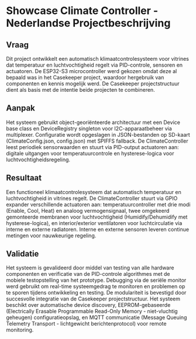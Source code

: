 # Showcase Climate Controller - Nederlandse Projectbeschrijving

## Vraag

Dit project ontwikkelt een automatisch klimaatcontrolesysteem voor vitrines dat temperatuur en luchtvochtigheid regelt via PID-controle, sensoren en actuatoren. De ESP32-S3 microcontroller werd gekozen omdat deze al bepaald was in het Casekeeper project, waardoor hergebruik van componenten en kennis mogelijk werd. De Casekeeper projectstructuur dient als basis met de intentie beide projecten te combineren.

## Aanpak

Het systeem gebruikt object-georiënteerde architectuur met een Device base class en DeviceRegistry singleton voor I2C-apparaatbeheer via multiplexer. Configuratie wordt opgeslagen in JSON-bestanden op SD-kaart (ClimateConfig.json, config.json) met SPIFFS fallback. De ClimateController leest periodiek sensorwaarden en stuurt via PID-output actuatoren aan: digitale uitgangen voor temperatuurcontrole en hysterese-logica voor luchtvochtigheidsregeling.

## Resultaat

Een functioneel klimaatcontrolesysteem dat automatisch temperatuur en luchtvochtigheid in vitrines regelt. De ClimateController stuurt via GPIO expander verschillende actuatoren aan: temperatuurcontroller met drie modi (Enable, Cool, Heat) en analoog vermogensignaal, twee omgekeerd gemonteerde membranen voor luchtvochtigheid (Humidify/Dehumidify met hysterese-logica), en interior/exterior ventilatoren voor luchtcirculatie via interne en externe radiatoren. Interne en externe sensoren leveren continue metingen voor nauwkeurige regeling.

## Validatie

Het systeem is gevalideerd door middel van testing van alle hardware componenten en verificatie van de PID-controle algorithmes met de mobiele testopstelling van het prototype. Debugging via de seriële monitor werd gebruikt om real-time systeemgedrag te monitoren en problemen op te sporen tijdens ontwikkeling en testing. De modulariteit is bevestigd door succesvolle integratie van de Casekeeper projectstructuur. Het systeem beschikt over automatische device discovery, EEPROM-gebaseerde (Electrically Erasable Programmable Read-Only Memory - niet-vluchtig geheugen) configuratieopslag, en MQTT communicatie (Message Queuing Telemetry Transport - lichtgewicht berichtenprotocol) voor remote monitoring.
